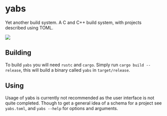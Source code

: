 # yabs
Yet another build system. A C and C++ build system, with projects described
using TOML.

[![](https://gitlab.com/0X1A/yabs/badges/master/build.svg)](https://gitlab.com/0X1A/yabs/builds)

## Building
To build `yabs` you will need `rustc` and `cargo`. Simply run `cargo build
--release`, this will build a binary called `yabs` in `target/release`.

## Using
Usage of yabs is currently not recommended as the user interface is not quite
completed. Though to get a general idea of a schema for a project see
`yabs.toml`, and `yabs --help` for options and arguments.
